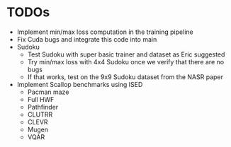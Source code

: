 # TODOs

- Implement min/max loss computation in the training pipeline
- Fix Cuda bugs and integrate this code into main
- Sudoku
  - Test Sudoku with super basic trainer and dataset as Eric suggested
  - Try min/max loss with 4x4 Sudoku once we verify that there are no bugs
  - If that works, test on the 9x9 Sudoku dataset from the NASR paper
- Implement Scallop benchmarks using ISED
  - Pacman maze
  - Full HWF
  - Pathfinder
  - CLUTRR
  - CLEVR
  - Mugen
  - VQAR
